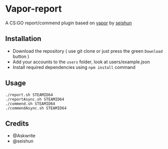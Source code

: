 # Vapor-report

A CS:GO report/commend plugin based on [vapor](https://github.com/scholtzm/vapor) by [seishun](https://github.com/seishun)

## Installation
* Download the repository ( use git clone or just press the green `Download` button )
* Add your accounts to the `users` folder, look at users/example.json
* Install required dependencies using `npm install` command

## Usage
    ./report.sh STEAMID64
    ./reportAsync.sh STEAMID64
    ./commend.sh STEAMID64
    ./commendAsync.sh STEAMID64

## Credits
* @Askwrite
* @seishun

